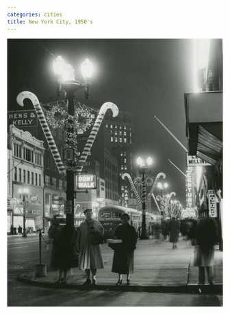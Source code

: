 ```yaml
---
categories: cities
title: New York City, 1950's
---
```


![nyc3](https://raw.githubusercontent.com/muneer78/muneer78.github.io/master/images/nyc20.jpeg)



